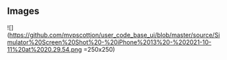 
  ## Images
![](https://github.com/mvpscottjon/user_code_base_ui/blob/master/source/Simulator%20Screen%20Shot%20-%20iPhone%2013%20-%202021-10-11%20at%2020.29.54.png =250x250)


